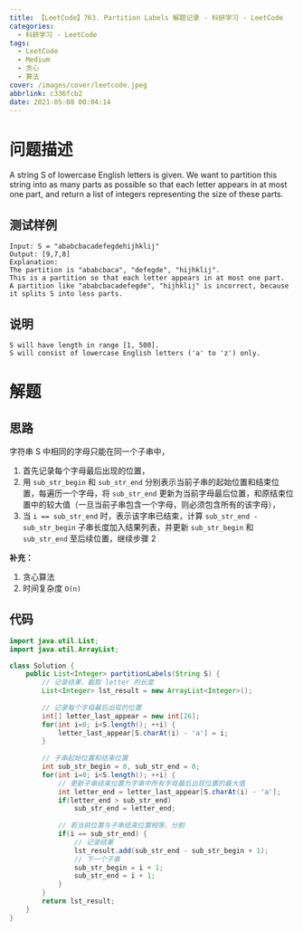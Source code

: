 ```yaml
---
title: 【LeetCode】763. Partition Labels 解题记录 - 科研学习 - LeetCode
categories:
  - 科研学习 - LeetCode
tags:
  - LeetCode
  - Medium
  - 贪心
  - 算法
cover: /images/cover/leetcode.jpeg
abbrlink: c336fcb2
date: 2021-05-08 00:04:14
---
```


# 问题描述

A string S of lowercase English letters is given. We want to partition this string into as many parts as possible so that each letter appears in at most one part, and return a list of integers representing the size of these parts.

## 测试样例

```
Input: S = "ababcbacadefegdehijhklij"
Output: [9,7,8]
Explanation:
The partition is "ababcbaca", "defegde", "hijhklij".
This is a partition so that each letter appears in at most one part.
A partition like "ababcbacadefegde", "hijhklij" is incorrect, because it splits S into less parts.
```

## 说明

```
S will have length in range [1, 500].
S will consist of lowercase English letters ('a' to 'z') only.
```

# 解题

## 思路

字符串 S 中相同的字母只能在同一个子串中，

1. 首先记录每个字母最后出现的位置，
2. 用 `sub_str_begin` 和 `sub_str_end` 分别表示当前子串的起始位置和结束位置，每遍历一个字母，将 `sub_str_end` 更新为当前字母最后位置，和原结束位置中的较大值（一旦当前子串包含一个字母，则必须包含所有的该字母），
3. 当 `i == sub_str_end` 时，表示该字串已结束，计算 `sub_str_end - sub_str_begin` 子串长度加入结果列表，并更新 `sub_str_begin` 和 `sub_str_end` 至后续位置，继续步骤 2

**补充：**

1. 贪心算法
2. 时间复杂度 `O(n)`

## 代码

```java
import java.util.List;
import java.util.ArrayList;

class Solution {
    public List<Integer> partitionLabels(String S) {
        // 记录结果，截取 letter 的长度
        List<Integer> lst_result = new ArrayList<Integer>();
        
        // 记录每个字母最后出现的位置
        int[] letter_last_appear = new int[26];
        for(int i=0; i<S.length(); ++i) {
            letter_last_appear[S.charAt(i) - 'a'] = i;
        }
        
        // 子串起始位置和结束位置
        int sub_str_begin = 0, sub_str_end = 0;
        for(int i=0; i<S.length(); ++i) {
            // 更新子串结束位置为字串中所有字母最后出现位置的最大值
            int letter_end = letter_last_appear[S.charAt(i) - 'a'];
            if(letter_end > sub_str_end)
                sub_str_end = letter_end;
            
            // 若当前位置与子串结束位置相等，分割
            if(i == sub_str_end) {
                // 记录结果
                lst_result.add(sub_str_end - sub_str_begin + 1);
                // 下一个子串
                sub_str_begin = i + 1;
                sub_str_end = i + 1;
            }
        }
        return lst_result;
    }
}
```
